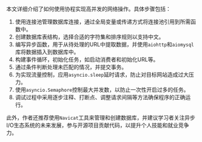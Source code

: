 本文详细介绍了如何使用协程实现高并发的网络操作。具体步骤包括：

1. 使用连接池管理数据库连接，通过全局变量或传递方式将连接池引用到所需函数中。
2. 创建数据库表结构，选择合适的字符集和排序规则以支持中文。
3. 编写异步函数，用于从待处理的URL中提取数据，并使用`aiohttp`和`aiomysql`库将数据插入到数据库中。
4. 构建事件循环，初始化任务，如启动消费者和初始化URL等。
5. 通过条件判断处理未匹配的情况，并提交事务。
6. 为实现流量控制，应用`asyncio.sleep`延时请求，防止对目标网站造成过大压力。
7. 使用`asyncio.Semaphore`控制最大并发数，以防止一次性开启过多的任务。
8. 调试过程中采用逐步注释、打断点、调整请求间隔等方法确保程序的正确运行。

此外，作者还推荐使用`Navicat`工具来管理和创建数据库，并建议学习者关注异步I/O生态系统的未来发展，参与开源项目贡献代码，以提升个人技能和就业竞争力。
